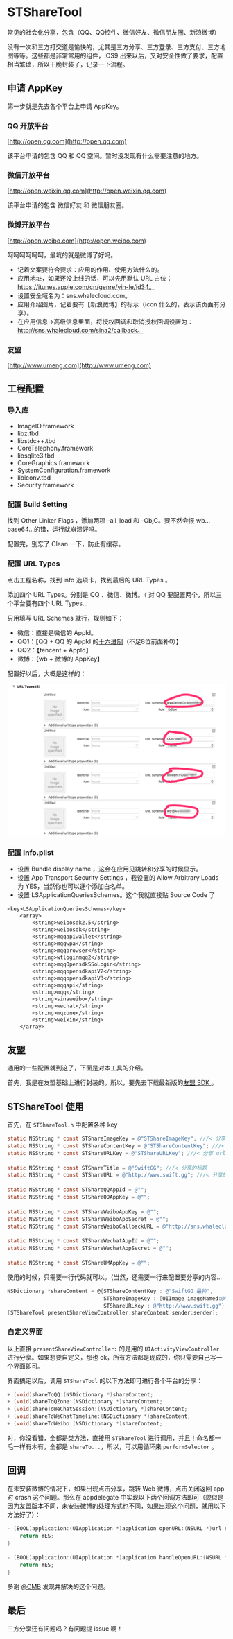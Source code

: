 # STShareTool

常见的社会化分享，包含（QQ、QQ控件、微信好友、微信朋友圈、新浪微博）

没有一次和三方打交道是愉快的，尤其是三方分享、三方登录、三方支付、三方地图等等。这些都是非常常用的组件，iOS9 出来以后，又对安全性做了要求，配置相当繁琐，所以干脆封装了，记录一下流程。

## 申请 AppKey

第一步就是先去各个平台上申请 AppKey。

### QQ 开放平台

[http://open.qq.com](http://open.qq.com)

该平台申请的包含 QQ 和 QQ 空间。暂时没发现有什么需要注意的地方。

### 微信开放平台

[http://open.weixin.qq.com](http://open.weixin.qq.com)

该平台申请的包含 微信好友 和 微信朋友圈。

### 微博开放平台

[http://open.weibo.com](http://open.weibo.com)

呵呵呵呵呵呵，最坑的就是微博了好吗。

-   记着文案要符合要求：应用的作用、使用方法什么的。
-   应用地址，如果还没上线的话，可以先用默认 URL 占位：https://itunes.apple.com/cn/genre/yin-le/id34。
-   设置安全域名为：sns.whalecloud.com。
-   应用介绍图片，记着要有【新浪微博】的标示（icon 什么的，表示该页面有分享）。
-   在应用信息->高级信息里面，将授权回调和取消授权回调设置为：http://sns.whalecloud.com/sina2/callback。

### 友盟

[http://www.umeng.com](http://www.umeng.com)

## 工程配置

### 导入库

-   ImageIO.framework
-   libz.tbd
-   libstdc++.tbd
-   CoreTelephony.framework
-   libsqlite3.tbd
-   CoreGraphics.framework
-   SystemConfiguration.framework
-   libiconv.tbd
-   Security.framework

### 配置 Build Setting

找到 Other Linker Flags ，添加两项 -all_load 和 -ObjC。要不然会报 wb…base64...的错，运行就崩溃好吗。

配置完，别忘了 Clean 一下，防止有缓存。

### 配置 URL Types

点击工程名称，找到 info 选项卡，找到最后的 URL Types 。

添加四个 URL Types。分别是 QQ 、微信、微博。（ 对 QQ 要配置两个，所以三个平台要有四个 URL Types...

只用填写 URL Schemes 就行，规则如下：

-   微信：直接是微信的 AppId。
-   QQ1：【QQ + QQ 的 AppId 的[十六进制](http://tool.oschina.net/hexconvert/)（不足8位前面补0）】
-   QQ2：【tencent + AppId】
-   微博：【wb + 微博的 AppKey】

配置好以后，大概是这样的：

![](./images/1.png)

### 配置 info.plist

-   设置 Bundle display name ，这会在应用见跳转和分享的时候显示。
-   设置 App Transport Security Settings ，我设置的 Allow Arbitrary Loads 为 YES，当然你也可以逐个添加白名单。
-   设置 LSApplicationQueriesSchemes。这个我就直接贴 Source Code 了

``` 
<key>LSApplicationQueriesSchemes</key>
	<array>
		<string>weibosdk2.5</string>
		<string>weibosdk</string>
		<string>mqqapiwallet</string>
		<string>mqqwpa</string>
		<string>mqqbrowser</string>
		<string>wtloginmqq2</string>
		<string>mqqOpensdkSSoLogin</string>
		<string>mqqopensdkapiV2</string>
		<string>mqqopensdkapiV3</string>
		<string>mqqapi</string>
		<string>mqq</string>
		<string>sinaweibo</string>
		<string>wechat</string>
		<string>mqzone</string>
		<string>weixin</string>
	</array>
```

## 友盟

通用的一些配置就到这了，下面是对本工具的介绍。

首先，我是在友盟基础上进行封装的。所以，要先去下载最新版的[友盟 SDK ](http://dev.umeng.com/social/ios/sdk-download)。

## STShareTool 使用

首先，在 `STShareTool.h` 中配置各种 key

``` objective-c
static NSString * const STShareImageKey = @"STShareImageKey"; ///< 分享图片的 key （传入的是字典，所以这个作为key）（image 是 UIImage）
static NSString * const STShareContentKey = @"STShareContentKey"; ///< 分享内容的 key （content 是 NSString 的）
static NSString * const STShareURLKey = @"STShareURLKey"; ///< 分享 url 的 key （url 是 NSString 的）

static NSString * const STShareTitle = @"SwiftGG"; ///< 分享的标题
static NSString * const STShareURL = @"http://www.swift.gg"; ///< 分享的url，实际没用到，写在这占位

static NSString * const STShareQQAppId = @"";
static NSString * const STShareQQAppKey = @"";

static NSString * const STShareWeiboAppKey = @"";
static NSString * const STShareWeiboAppSecret = @"";
static NSString * const STShareWeiboCallbackURL = @"http://sns.whalecloud.com/sina2/callback"; ///< 微博回调的 url，就是微博申请高级信息里面那个

static NSString * const STShareWechatAppId = @"";
static NSString * const STShareWechatAppSecret = @"";

static NSString * const STShareUMAppKey = @"";
```

使用的时候，只需要一行代码就可以。（当然，还需要一行来配置要分享的内容...

``` objective-c
NSDictionary *shareContent = @{STShareContentKey : @"SwiftGG 最帅",
                               STShareImageKey : [UIImage imageNamed:@"60"],
                               STShareURLKey : @"http://www.swift.gg"};
[STShareTool presentShareViewController:shareContent sender:sender];
```

### 自定义界面

以上直接 `presentShareViewController:` 的是用的 `UIActivityViewController` 进行分享。如果想要自定义，那也 ok，所有方法都是现成的，你只需要自己写一个界面即可。

界面搞定以后，调用 `STShareTool` 的以下方法即可进行各个平台的分享：

``` objective-c
+ (void)shareToQQ:(NSDictionary *)shareContent;
+ (void)shareToQZone:(NSDictionary *)shareContent;
+ (void)shareToWeChatSession:(NSDictionary *)shareContent;
+ (void)shareToWeChatTimeline:(NSDictionary *)shareContent;
+ (void)shareToWeibo:(NSDictionary *)shareContent;
```

对，你没看错，全都是类方法，直接用 `STShareTool` 进行调用，并且！命名都一毛一样有木有，全都是 `shareTo...`，所以，可以用循环来 `performSelector` 。

## 回调

在未安装微博的情况下，如果出现点击分享，跳转 Web 微博，点击关闭返回 app 时 crash 这个问题。那么在 appdelegate 中实现以下两个回调方法即可（貌似是因为友盟版本不同，未安装微博的处理方式也不同，如果出现这个问题，就用以下方法好了）：

```objective-c
- (BOOL)application:(UIApplication *)application openURL:(NSURL *)url sourceApplication:(NSString *)sourceApplication annotation:(id)annotation{
    return YES;
}

- (BOOL)application:(UIApplication *)application handleOpenURL:(NSURL *)url{
    return YES;
}
```

多谢 [@CMB](https://github.com/chenmingbiao) 发现并解决的这个问题。

## 最后

三方分享还有问题吗？有问题提 issue 啊！